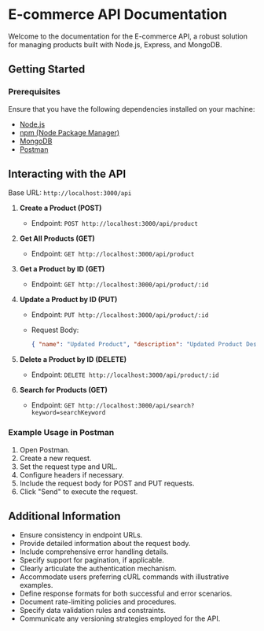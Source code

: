 # E-commerce API Documentation

Welcome to the documentation for the E-commerce API, a robust solution for managing products built with Node.js, Express, and MongoDB.

## Getting Started

### Prerequisites

Ensure that you have the following dependencies installed on your machine:

- [Node.js](https://nodejs.org/)
- [npm (Node Package Manager)](https://www.npmjs.com/)
- [MongoDB](https://www.mongodb.com/)
- [Postman](https://www.postman.com/)

## Interacting with the API

Base URL: `http://localhost:3000/api`

1. **Create a Product (POST)**

   - Endpoint: `POST http://localhost:3000/api/product`

2. **Get All Products (GET)**

   - Endpoint: `GET http://localhost:3000/api/product`

3. **Get a Product by ID (GET)**

   - Endpoint: `GET http://localhost:3000/api/product/:id`

4. **Update a Product by ID (PUT)**

   - Endpoint: `PUT http://localhost:3000/api/product/:id`
   - Request Body:

     ```json
     { "name": "Updated Product", "description": "Updated Product Description", "price": 59.99 }
     ```

5. **Delete a Product by ID (DELETE)**

   - Endpoint: `DELETE http://localhost:3000/api/product/:id`

6. **Search for Products (GET)**

   - Endpoint: `GET http://localhost:3000/api/search?keyword=searchKeyword`

### Example Usage in Postman

1. Open Postman.
2. Create a new request.
3. Set the request type and URL.
4. Configure headers if necessary.
5. Include the request body for POST and PUT requests.
6. Click "Send" to execute the request.

## Additional Information

- Ensure consistency in endpoint URLs.
- Provide detailed information about the request body.
- Include comprehensive error handling details.
- Specify support for pagination, if applicable.
- Clearly articulate the authentication mechanism.
- Accommodate users preferring cURL commands with illustrative examples.
- Define response formats for both successful and error scenarios.
- Document rate-limiting policies and procedures.
- Specify data validation rules and constraints.
- Communicate any versioning strategies employed for the API.
